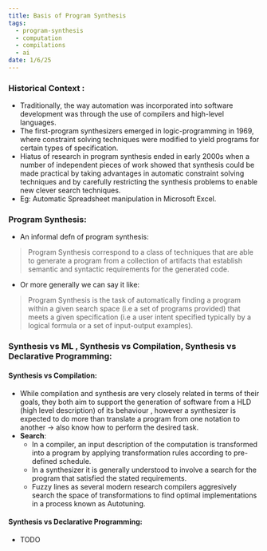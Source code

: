 ```yaml
---
title: Basis of Program Synthesis
tags:
  - program-synthesis
  - computation
  - compilations
  - ai
date: 1/6/25
---
```

### Historical Context :
- Traditionally, the way automation was incorporated into software development was through the use of compilers and high-level languages. 
- The first-program synthesizers emerged in logic-programming in 1969, where constraint solving techniques were modified to yield programs for certain types of specification.
- Hiatus of research in program synthesis ended in early 2000s when a number of independent pieces of work showed that synthesis could be made practical by taking advantages in automatic constraint solving techniques and by carefully restricting the synthesis problems to enable new clever search techniques.
- Eg: Automatic Spreadsheet manipulation in Microsoft Excel.
### Program Synthesis:
- An informal defn of program synthesis:
> 	Program Synthesis correspond to a class of techniques that are able to generate a program from a collection of artifacts that establish semantic and syntactic requirements for the generated code.
- Or more generally we can say it like:
> 	Program Synthesis is the task of automatically finding a program within a given search space (i.e a set of programs provided) that meets a given specification (i.e a user intent specified typically by a logical formula or a set of input-output examples).
> 	

### Synthesis vs ML , Synthesis vs Compilation, Synthesis vs Declarative Programming:
#### Synthesis vs Compilation:
- While compilation and synthesis are very closely related in terms of their goals, they both aim to support the generation of software from a HLD (high level description) of its behaviour , however a synthesizer is expected to do more than translate a program from one notation to another -> also know how to perform the desired task.
- **Search**:
	- In a compiler, an input description of the computation is transformed into a program by applying transformation rules according to pre-defined schedule.
	- In a synthesizer it is generally understood to involve a search for the program that satisfied the stated requirements.
	- Fuzzy lines as several modern research compilers aggresively search the space of transformations to find optimal implementations in a process known as Autotuning.
#### Synthesis vs Declarative Programming:
- TODO